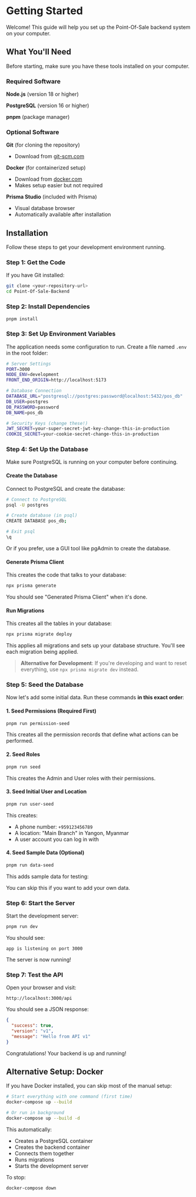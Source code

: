 # Getting Started

Welcome! This guide will help you set up the Point-Of-Sale backend system on your computer.

## What You'll Need

Before starting, make sure you have these tools installed on your computer.

### Required Software

**Node.js** (version 18 or higher)

**PostgreSQL** (version 16 or higher)

**pnpm** (package manager)

### Optional Software

**Git** (for cloning the repository)

- Download from [git-scm.com](https://git-scm.com/)

**Docker** (for containerized setup)

- Download from [docker.com](https://www.docker.com/)
- Makes setup easier but not required

**Prisma Studio** (included with Prisma)

- Visual database browser
- Automatically available after installation

## Installation

Follow these steps to get your development environment running.

### Step 1: Get the Code

If you have Git installed:

```bash
git clone <your-repository-url>
cd Point-Of-Sale-Backend
```

### Step 2: Install Dependencies

```bash
pnpm install
```

### Step 3: Set Up Environment Variables

The application needs some configuration to run. Create a file named `.env` in the root folder:

```bash
# Server Settings
PORT=3000
NODE_ENV=development
FRONT_END_ORIGIN=http://localhost:5173

# Database Connection
DATABASE_URL="postgresql://postgres:password@localhost:5432/pos_db"
DB_USER=postgres
DB_PASSWORD=password
DB_NAME=pos_db

# Security Keys (change these!)
JWT_SECRET=your-super-secret-jwt-key-change-this-in-production
COOKIE_SECRET=your-cookie-secret-change-this-in-production
```

### Step 4: Set Up the Database

Make sure PostgreSQL is running on your computer before continuing.

#### Create the Database

Connect to PostgreSQL and create the database:

```bash
# Connect to PostgreSQL
psql -U postgres

# Create database (in psql)
CREATE DATABASE pos_db;

# Exit psql
\q
```

Or if you prefer, use a GUI tool like pgAdmin to create the database.

#### Generate Prisma Client

This creates the code that talks to your database:

```bash
npx prisma generate
```

You should see "Generated Prisma Client" when it's done.

#### Run Migrations

This creates all the tables in your database:

```bash
npx prisma migrate deploy
```

This applies all migrations and sets up your database structure. You'll see each migration being applied.

> **Alternative for Development**: If you're developing and want to reset everything, use `npx prisma migrate dev` instead.

### Step 5: Seed the Database

Now let's add some initial data. Run these commands **in this exact order**:

#### 1. Seed Permissions (Required First)

```bash
pnpm run permission-seed
```

This creates all the permission records that define what actions can be performed.

#### 2. Seed Roles

```bash
pnpm run seed
```

This creates the Admin and User roles with their permissions.

#### 3. Seed Initial User and Location

```bash
pnpm run user-seed
```

This creates:

- A phone number: `+959123456789`
- A location: "Main Branch" in Yangon, Myanmar
- A user account you can log in with

#### 4. Seed Sample Data (Optional)

```bash
pnpm run data-seed
```

This adds sample data for testing:

You can skip this if you want to add your own data.

### Step 6: Start the Server

Start the development server:

```bash
pnpm run dev
```

You should see:

```
app is listening on port 3000
```

The server is now running!

### Step 7: Test the API

Open your browser and visit:

```
http://localhost:3000/api
```

You should see a JSON response:

```json
{
  "success": true,
  "version": "v1",
  "message": "Hello from API v1"
}
```

Congratulations! Your backend is up and running!

## Alternative Setup: Docker

If you have Docker installed, you can skip most of the manual setup:

```bash
# Start everything with one command (first time)
docker-compose up --build

# Or run in background
docker-compose up --build -d
```

This automatically:

- Creates a PostgreSQL container
- Creates the backend container
- Connects them together
- Runs migrations
- Starts the development server

To stop:

```bash
docker-compose down
```
